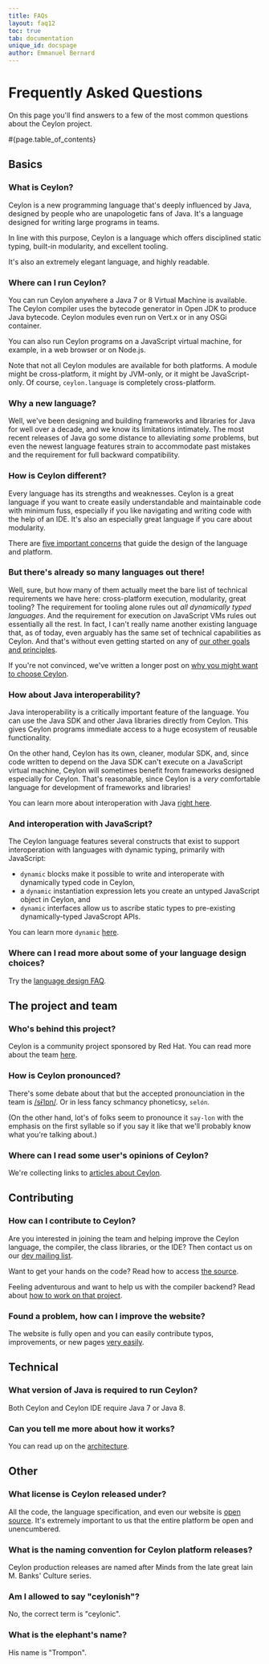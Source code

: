 ```yaml
---
title: FAQs 
layout: faq12
toc: true
tab: documentation
unique_id: docspage
author: Emmanuel Bernard
---
```


# Frequently Asked Questions

On this page you'll find answers to a few of the most common 
questions about the Ceylon project.  

#{page.table_of_contents}

## Basics

### What is Ceylon?

Ceylon is a new programming language that's deeply influenced 
by Java, designed by people who are unapologetic fans of Java. 
It's a language designed for writing large programs in teams.

In line with this purpose, Ceylon is a language which offers 
disciplined static typing, built-in modularity, and excellent
tooling.

It's also an extremely elegant language, and highly readable.

### Where can I run Ceylon?

You can run Ceylon anywhere a Java 7 or 8 Virtual Machine is 
available. The Ceylon compiler uses the bytecode generator 
in Open JDK to produce Java bytecode. Ceylon modules even
run on Vert.x or in any OSGi container.

You can also run Ceylon programs on a JavaScript virtual 
machine, for example, in a web browser or on Node.js. 

Note that not all Ceylon modules are available for both 
platforms. A module might be cross-platform, it might by 
JVM-only, or it might be JavaScript-only. Of course, 
`ceylon.language` is completely cross-platform.

### Why a new language?

Well, we've been designing and building frameworks and 
libraries for Java for well over a decade, and we know its 
limitations intimately. The most recent releases of Java go 
some distance to alleviating _some_ problems, but even the 
newest language features strain to accommodate past mistakes 
and the requirement for full backward compatibility.

### How is Ceylon different?

Every language has its strengths and weaknesses. Ceylon is a 
great language if you want to create easily understandable
and maintainable code with minimum fuss, especially if you
like navigating and writing code with the help of an IDE. 
It's also an especially great language if you care about 
modularity.

There are [five important concerns](/blog/2012/01/10/goals/)
that guide the design of the language and platform.

### But there's already so many languages out there!

Well, sure, but how many of them actually meet the bare list 
of technical requirements we have here: cross-platform 
execution, modularity, great tooling? The requirement for 
tooling alone rules out _all dynamically typed languages_. 
And the requirement for execution on JavaScript VMs rules out 
essentially all the rest. In fact, I can't really name another 
existing language that, as of today, even arguably has the 
same set of technical capabilities as Ceylon. And that's 
without even getting started on any of 
[our other goals and principles](/blog/2012/01/10/goals).

If you're not convinced, we've written a longer post on 
[why you might want to choose Ceylon](http://ceylon-lang.org/blog/2015/10/27/why/). 

### How about Java interoperability?

Java interoperability is a critically important feature of 
the language. You can use the Java SDK and other Java 
libraries directly from Ceylon. This gives Ceylon programs 
immediate access to a huge ecosystem of reusable functionality.

On the other hand, Ceylon has its own, cleaner, modular SDK, 
and, since code written to depend on the Java SDK can't execute 
on a JavaScript virtual machine, Ceylon will sometimes benefit 
from frameworks designed especially for Ceylon. That's 
reasonable, since Ceylon is a _very_ comfortable language 
for development of frameworks and libraries!

You can learn more about interoperation with Java 
[right here](../tour/interop/).

### And interoperation with JavaScript?

The Ceylon language features several constructs that exist 
to support interoperation with languages with dynamic typing,
primarily with JavaScript:

- `dynamic` blocks make it possible to write and interoperate
  with dynamically typed code in Ceylon,
- a `dynamic` instantiation expression lets you create an
  untyped JavaScript object in Ceylon, and
- `dynamic` interfaces allow us to ascribe static types to
  pre-existing dynamically-typed JavaScropt APIs.

You can learn more `dynamic` [here](../tour/dynamic).

### Where can I read more about some of your language design choices?

Try the [language design FAQ](language-design).

## The project and team

### Who's behind this project?

Ceylon is a community project sponsored by Red Hat. You can
read more about the team [here](/community/team/).

### How is Ceylon pronounced?

There's some debate about that but the accepted pronounciation 
in the team is [/sɨˈlɒn/](http://en.wikipedia.org/wiki/Wikipedia:IPA_for_English#Key).
Or in less fancy schmancy phoneticsy, `selón`. 

(On the other hand, lot's of folks seem to pronounce it 
`say-lon` with the emphasis on the first syllable so if you 
say it like that we'll probably know what you're talking 
about.) 

### Where can I read some user's opinions of Ceylon?

We're collecting links to [articles about Ceylon](/community/articles).

## Contributing

### How can I contribute to Ceylon?

Are you interested in joining the team and helping improve 
the Ceylon language, the compiler, the class libraries, or 
the IDE? Then contact us on our 
[dev mailing list](http://groups.google.com/group/ceylon-dev).

Want to get your hands on the code? Read how to access 
[the source](/code/source/).

Feeling adventurous and want to help us with the compiler 
backend? Read about [how to work on that project](/code).

### Found a problem, how can I improve the website?

The website is fully open and you can easily contribute 
typos, improvements, or new pages [very easily](/code/website). 

## Technical

### What version of Java is required to run Ceylon?

Both Ceylon and Ceylon IDE require Java 7 or Java 8.

### Can you tell me more about how it works?

You can read up on the [architecture](/code/architecture).

## Other

### What license is Ceylon released under?

All the code, the language specification, and even our website 
is [open source](/code/licenses). It's extremely important to 
us that the entire platform be open and unencumbered.

### What is the naming convention for Ceylon platform releases?

Ceylon production releases are named after Minds from the late 
great Iain M. Banks' Culture series.

### Am I allowed to say "ceylonish"?

No, the correct term is "ceylonic".

### What is the elephant's name?

His name is "Trompon".
